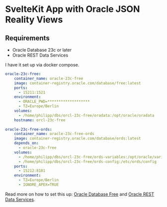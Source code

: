 # SvelteKit App with Oracle JSON Reality Views

## Requirements

- Oracle Database 23c or later
- Oracle REST Data Services

I have it set up via docker compose.

```yml
oracle-23c-free:
    container_name: oracle-23c-free
    image: container-registry.oracle.com/database/free:latest
    ports:
      - 15211:1521
    environment:
      - ORACLE_PWD=*******************
      - TZ=Europe/Berlin
    volumes:
      - /home/philipp/dbs/orcl-23c-free/oradata:/opt/oracle/oradata
    hostname: orcl-23c-free
    
oracle-23c-free-ords:
    container_name: oracle-23c-free-ords
    image: container-registry.oracle.com/database/ords:latest
    depends_on:
      - oracle-23c-free
    volumes:
      - /home/philipp/dbs/orcl-23c-free/ords-variables:/opt/oracle/variables
      - /home/philipp/dbs/orcl-23c-free/ords-config:/etc/ords/config
    ports:
      - 15212:8181
    environment:
      - TZ=Europe/Berlin
      - IGNORE_APEX=TRUE
```

Read more on how to set this up: [Oracle Database Free](https://container-registry.oracle.com/ords/ocr/ba/database/free) and [Oracle REST Data Services](https://container-registry.oracle.com/ords/ocr/ba/database/ords).


